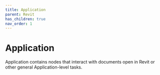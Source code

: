 ```yaml
---
title: Application
parent: Revit
has_children: true
nav_order: 1
---
```


# Application

Application contains nodes that interact with documents open in Revit or other general Application-level tasks.
